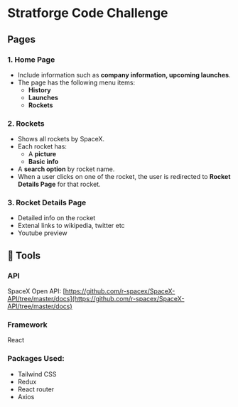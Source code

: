 # Stratforge Code Challenge

## Pages
### 1. Home Page

- Include information such as **company information, upcoming launches**.
- The page has the following menu items:
  - **History**
  - **Launches**
  - **Rockets**

### 2. Rockets

- Shows all rockets by SpaceX.
- Each rocket has:
  - A **picture**
  - **Basic info** 
- A **search option** by rocket name.
- When a user clicks on one of the rocket, the user is redirected to **Rocket Details Page** for that rocket.

### 3. Rocket Details Page

- Detailed info on the rocket
- Extenal links to wikipedia, twitter etc
- Youtube preview


## 🧰 Tools

### API

SpaceX Open API:  [https://github.com/r-spacex/SpaceX-API/tree/master/docs](https://github.com/r-spacex/SpaceX-API/tree/master/docs)

### Framework

React

### Packages Used:

- Tailwind CSS
- Redux
- React router
- Axios
